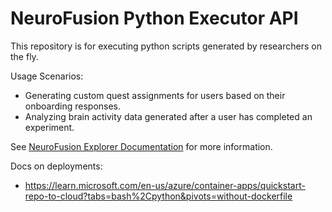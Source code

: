 # NeuroFusion Python Executor API

This repository is for executing python scripts generated by researchers on the fly.

Usage Scenarios:
- Generating custom quest assignments for users based on their onboarding responses.
- Analyzing brain activity data generated after a user has completed an experiment.

See [NeuroFusion Explorer Documentation](https://neurofusionresearchinc.mintlify.app/) for more information.

Docs on deployments:
- https://learn.microsoft.com/en-us/azure/container-apps/quickstart-repo-to-cloud?tabs=bash%2Cpython&pivots=without-dockerfile